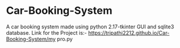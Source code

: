 # Car-Booking-System
A car booking system made using python 2.17-tkinter GUI and sqlite3 database. 
Link for the Project is:- https://tripathi2212.github.io/Car-Booking-System/my pro.py
